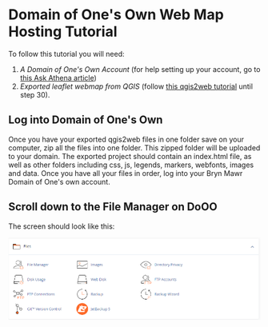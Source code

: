 # Domain of One's Own Web Map Hosting Tutorial 

To follow this tutorial you will need:

1. *A Domain of One's Own Account* (for help setting up your account, go to [this Ask Athena article](https://askathena.brynmawr.edu/help/domain-of-ones-own-get-started))
2. *Exported leaflet webmap from QGIS* (follow [this qgis2web tutorial](https://www.qgistutorials.com/en/docs/3/web_mapping_with_qgis2web.html) until step 30). 


## Log into Domain of One's Own
Once you have your exported qgis2web files in one folder save on your computer, zip all the files into one folder. This zipped folder will be uploaded to your domain. The exported project should contain an index.html file, as well as other folders including css, js, legends, markers, webfonts, images and data. Once you have all your files in order, log into your Bryn Mawr Domain of One's own account. 

## Scroll down to the File Manager on DoOO
The screen should look like this:

![screenshot showing the File Manager page on Domain of One's Own](images/file_manager.png)


## 
